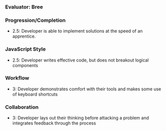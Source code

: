 ### Evaluator: Bree

### Progression/Completion

* 2.5: Developer is able to implement solutions at the speed of an apprentice.

### JavaScript Style

* 2.5: Developer writes effective code, but does not breakout logical components

### Workflow

* 3: Developer demonstrates comfort with their tools and makes some use of keyboard shortcuts

### Collaboration

* 3: Developer lays out their thinking before attacking a problem and integrates feedback through the process
